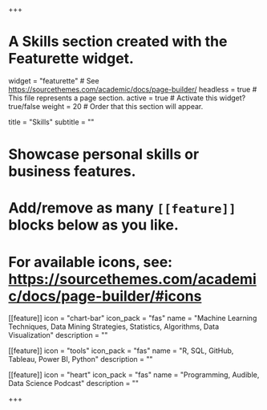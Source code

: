 +++
# A Skills section created with the Featurette widget.
widget = "featurette"  # See https://sourcethemes.com/academic/docs/page-builder/
headless = true  # This file represents a page section.
active = true  # Activate this widget? true/false
weight = 20  # Order that this section will appear.

title = "Skills"
subtitle = ""

# Showcase personal skills or business features.
# 
# Add/remove as many `[[feature]]` blocks below as you like.
# 
# For available icons, see: https://sourcethemes.com/academic/docs/page-builder/#icons

[[feature]]
  icon = "chart-bar"
  icon_pack = "fas"
  name = "Machine Learning Techniques, Data Mining Strategies, Statistics, Algorithms, Data Visualization"
  description = ""
  
[[feature]]
  icon = "tools"
  icon_pack = "fas"
  name = "R, SQL, GitHub, Tableau, Power BI, Python"
  description = ""  
  
[[feature]]
  icon = "heart"
  icon_pack = "fas"
  name = "Programming, Audible, Data Science Podcast"
  description = ""

+++
